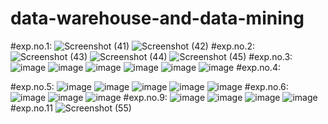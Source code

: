 # data-warehouse-and-data-mining
#exp.no.1:
![Screenshot (41)](https://user-images.githubusercontent.com/113407411/217812443-785e03bd-6df4-4534-942b-feffedf7c827.png)
![Screenshot (42)](https://user-images.githubusercontent.com/113407411/217812467-bc3e1a80-c952-4697-8815-211fe134cf1b.png)
#exp.no.2:
![Screenshot (43)](https://user-images.githubusercontent.com/113407411/217817818-842eb719-12d9-4e11-8f46-2f6eaffa4731.png)
![Screenshot (44)](https://user-images.githubusercontent.com/113407411/217817846-81a8028a-ade2-49a0-9bee-a9c4775a6ade.png)
![Screenshot (45)](https://user-images.githubusercontent.com/113407411/217817875-b2f42cbb-741d-499f-91b0-26713aa94285.png)
#exp.no.3:
![image](https://user-images.githubusercontent.com/113407411/217820477-22971db0-c35b-4ee5-ae69-4a41d7076545.png)
![image](https://user-images.githubusercontent.com/113407411/217820553-1dad0907-1273-4af0-9d52-f9227e0a1f1a.png)
![image](https://user-images.githubusercontent.com/113407411/217820586-320dea92-c2aa-479b-9943-a1518f375a80.png)
![image](https://user-images.githubusercontent.com/113407411/217821843-b11d588c-4d1a-4332-a3ce-2b33c023ab9f.png)
![image](https://user-images.githubusercontent.com/113407411/217822071-d50edcb5-bad8-459c-98ec-650862f02f8b.png)
![image](https://user-images.githubusercontent.com/113407411/217822291-bf408763-9c8f-47f1-89d6-8b88c89cdd71.png)
#exp.no.4:

#exp.no.5:
![image](https://user-images.githubusercontent.com/113407411/218357521-0167bcf9-c363-40ad-9f4c-c6e29f29be7e.png)
![image](https://user-images.githubusercontent.com/113407411/218357511-ca19da93-fc2b-4462-b373-92e499a31281.png)
![image](https://user-images.githubusercontent.com/113407411/218357533-8df17a7b-fd1b-4cdd-8a52-3d76adece47d.png)
![image](https://user-images.githubusercontent.com/113407411/218357553-13515545-9765-4f1c-9a20-19969e6afdd0.png)
![image](https://user-images.githubusercontent.com/113407411/218357561-f216a677-84be-4490-a0b5-f9b35cbbc893.png)
#exp.no.6:
![image](https://user-images.githubusercontent.com/113407411/218357745-a8669219-15f7-4eca-8c9f-26f7d0c481be.png)
![image](https://user-images.githubusercontent.com/113407411/218357755-cb96e410-994c-466c-83c3-2900da948d9c.png)
![image](https://user-images.githubusercontent.com/113407411/218357767-40b30f5a-f598-428f-8d7e-0e56975a1b83.png)
#exp.no.9:
![image](https://user-images.githubusercontent.com/113407411/218357844-49abb38e-7bbc-4c1e-b82d-b83f6cd3cff9.png)
![image](https://user-images.githubusercontent.com/113407411/218357857-078fdfbb-bfe4-452e-8a67-522717738739.png)
![image](https://user-images.githubusercontent.com/113407411/218357877-0c9fd1a5-ae66-4ccd-a6dc-80419ac45192.png)
![image](https://user-images.githubusercontent.com/113407411/218357886-ad8f6fd1-07b0-4d76-9c57-55fc0c961e1d.png)
#exp.no.11
![Screenshot (55)](https://user-images.githubusercontent.com/113407411/218362152-fcb3ff54-db68-4c6c-b39a-a0df00bb66b8.png)
